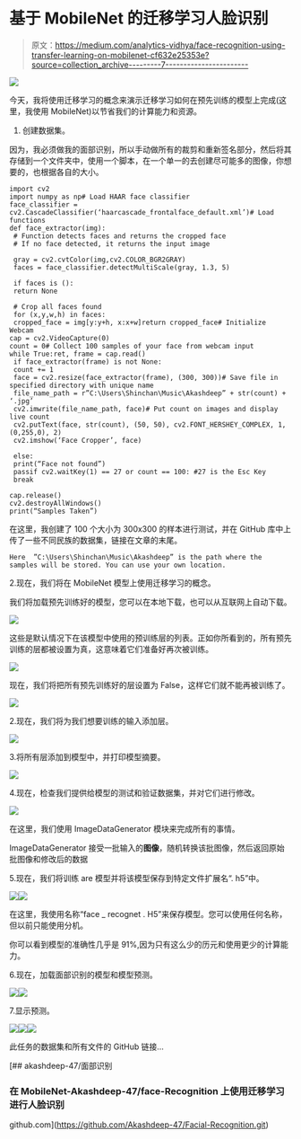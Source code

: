 # 基于 MobileNet 的迁移学习人脸识别

> 原文：<https://medium.com/analytics-vidhya/face-recognition-using-transfer-learning-on-mobilenet-cf632e25353e?source=collection_archive---------7----------------------->

![](img/e03ecace20ba430029388a35d7c32d3b.png)

今天，我将使用迁移学习的概念来演示迁移学习如何在预先训练的模型上完成(这里，我使用 MobileNet)以节省我们的计算能力和资源。

1.  创建数据集。

因为，我必须做我的面部识别，所以手动做所有的裁剪和重新签名部分，然后将其存储到一个文件夹中，使用一个脚本，在一个单一的去创建尽可能多的图像，你想要的，也根据各自的大小。

```
import cv2
import numpy as np# Load HAAR face classifier
face_classifier = cv2.CascadeClassifier(‘haarcascade_frontalface_default.xml’)# Load functions
def face_extractor(img):
 # Function detects faces and returns the cropped face
 # If no face detected, it returns the input image

 gray = cv2.cvtColor(img,cv2.COLOR_BGR2GRAY)
 faces = face_classifier.detectMultiScale(gray, 1.3, 5)

 if faces is ():
 return None

 # Crop all faces found
 for (x,y,w,h) in faces:
 cropped_face = img[y:y+h, x:x+w]return cropped_face# Initialize Webcam
cap = cv2.VideoCapture(0)
count = 0# Collect 100 samples of your face from webcam input
while True:ret, frame = cap.read()
 if face_extractor(frame) is not None:
 count += 1
 face = cv2.resize(face_extractor(frame), (300, 300))# Save file in specified directory with unique name
 file_name_path = r”C:\Users\Shinchan\Music\Akashdeep” + str(count) + ‘.jpg’
 cv2.imwrite(file_name_path, face)# Put count on images and display live count
 cv2.putText(face, str(count), (50, 50), cv2.FONT_HERSHEY_COMPLEX, 1, (0,255,0), 2)
 cv2.imshow(‘Face Cropper’, face)

 else:
 print(“Face not found”)
 passif cv2.waitKey(1) == 27 or count == 100: #27 is the Esc Key
 break

cap.release()
cv2.destroyAllWindows() 
print(“Samples Taken”)
```

在这里，我创建了 100 个大小为 300x300 的样本进行测试，并在 GitHub 库中上传了一些不同民族的数据集，链接在文章的末尾。

```
Here  ”C:\Users\Shinchan\Music\Akashdeep” is the path where the samples will be stored. You can use your own location.
```

2.现在，我们将在 MobileNet 模型上使用迁移学习的概念。

我们将加载预先训练好的模型，您可以在本地下载，也可以从互联网上自动下载。

![](img/ce3ebe091ea6a4dbb86f13157b94d2bc.png)

这些是默认情况下在该模型中使用的预训练层的列表。正如你所看到的，所有预先训练的层都被设置为真，这意味着它们准备好再次被训练。

![](img/3a4f112baf78571b8d60e126c6ad53d2.png)

现在，我们将把所有预先训练好的层设置为 False，这样它们就不能再被训练了。

![](img/1eb4f707472b4bdea9d80d2a775277c5.png)

2.现在，我们将为我们想要训练的输入添加层。

![](img/04addffed220cc6dcf4743b007bb9f60.png)

3.将所有层添加到模型中，并打印模型摘要。

![](img/61b37c5ef2cfc4e0f293085587e17f76.png)

4.现在，检查我们提供给模型的测试和验证数据集，并对它们进行修改。

![](img/ec3e7b5ed4e7155fc475e7416b07babf.png)

在这里，我们使用 ImageDataGenerator 模块来完成所有的事情。

ImageDataGenerator 接受一批输入的**图像**，随机转换该批图像，然后返回原始批图像和修改后的数据

5.现在，我们将训练 are 模型并将该模型保存到特定文件扩展名“. h5”中。

![](img/e14ea00422eccc0cc4f222d6621529d9.png)![](img/d8f2c5a996e086559ca08a0b6cc9ef72.png)

在这里，我使用名称“face _ recognet . H5”来保存模型。您可以使用任何名称，但以前只能使用分机。

你可以看到模型的准确性几乎是 91%,因为只有这么少的历元和使用更少的计算能力。

6.现在，加载面部识别的模型和模型预测。

![](img/d50bef3ae25c412cb7979a806b1c41e5.png)![](img/89064ee7b879a124665dc086a0cd4505.png)

7.显示预测。

![](img/5db5bc670af202ada45089a3e0be04e8.png)![](img/d445ceaee55227a386cf64b7009b2f73.png)![](img/6d58963484315d6d96ea756bc51238ff.png)

此任务的数据集和所有文件的 GitHub 链接…

[](https://github.com/Akashdeep-47/Facial-Recognition.git) [## akashdeep-47/面部识别

### 在 MobileNet-Akashdeep-47/face-Recognition 上使用迁移学习进行人脸识别

github.com](https://github.com/Akashdeep-47/Facial-Recognition.git)